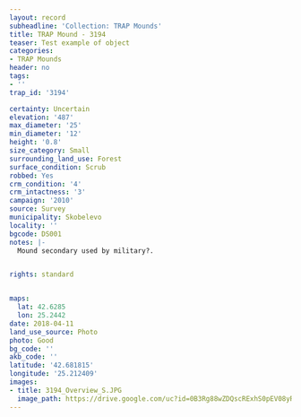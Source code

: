 ```yaml
---
layout: record
subheadline: 'Collection: TRAP Mounds'
title: TRAP Mound - 3194
teaser: Test example of object
categories:
- TRAP Mounds
header: no
tags:
- ''
trap_id: '3194'

certainty: Uncertain
elevation: '487'
max_diameter: '25'
min_diameter: '12'
height: '0.8'
size_category: Small
surrounding_land_use: Forest
surface_condition: Scrub
robbed: Yes
crm_condition: '4'
crm_intactness: '3'
campaign: '2010'
source: Survey
municipality: Skobelevo
locality: ''
bgcode: DS001
notes: |-
  Mound secondary used by military?.


rights: standard


maps:
  lat: 42.6285
  lon: 25.2442
date: 2018-04-11
land_use_source: Photo
photo: Good
bg_code: ''
akb_code: ''
latitude: '42.681815'
longitude: '25.212409'
images:
- title: 3194_Overview_S.JPG
  image_path: https://drive.google.com/uc?id=0B3Rg88wZDQscRExhS0pEV08yRHM
---
```

